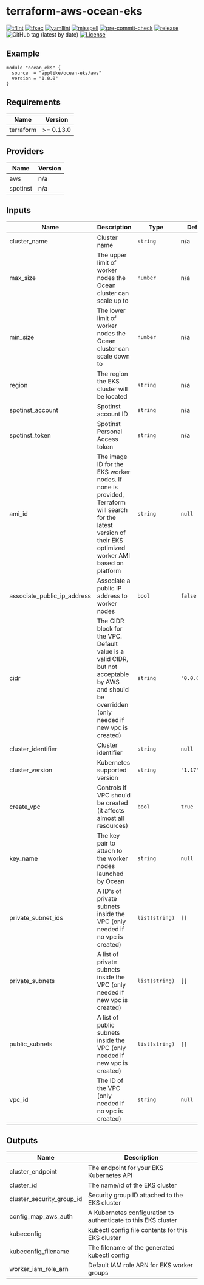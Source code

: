 # terraform-aws-ocean-eks

[![tflint](https://github.com/applike/terraform-aws-ocean-eks/workflows/tflint/badge.svg?branch=master&event=push)](https://github.com/applike/terraform-aws-ocean-eks/actions?query=workflow%3Atflint+event%3Apush+branch%3Amaster)
[![tfsec](https://github.com/applike/terraform-aws-ocean-eks/workflows/tfsec/badge.svg?branch=master&event=push)](https://github.com/applike/terraform-aws-ocean-eks/actions?query=workflow%3Atfsec+event%3Apush+branch%3Amaster)
[![yamllint](https://github.com/applike/terraform-aws-ocean-eks/workflows/yamllint/badge.svg?branch=master&event=push)](https://github.com/applike/terraform-aws-ocean-eks/actions?query=workflow%3Ayamllint+event%3Apush+branch%3Amaster)
[![misspell](https://github.com/applike/terraform-aws-ocean-eks/workflows/misspell/badge.svg?branch=master&event=push)](https://github.com/applike/terraform-aws-ocean-eks/actions?query=workflow%3Amisspell+event%3Apush+branch%3Amaster)
[![pre-commit-check](https://github.com/applike/terraform-aws-ocean-eks/workflows/pre-commit-check/badge.svg?branch=master&event=push)](https://github.com/applike/terraform-aws-ocean-eks/actions?query=workflow%3Apre-commit-check+event%3Apush+branch%3Amaster)
[![release](https://github.com/applike/terraform-aws-ocean-eks/workflows/release/badge.svg?branch=master&event=push)](https://github.com/applike/terraform-aws-ocean-eks/actions?query=workflow%3Arelease+event%3Apush+branch%3Amaster)
![GitHub tag (latest by date)](https://img.shields.io/github/v/tag/applike/terraform-aws-ocean-eks)
[![License](https://img.shields.io/github/license/applike/terraform-aws-ocean-eks)](https://github.com/applike/terraform-aws-ocean-eks/blob/master/LICENSE)

## Example
```hcl
module "ocean_eks" {
  source  = "applike/ocean-eks/aws"
  version = "1.0.0"
}
```
<!-- BEGINNING OF PRE-COMMIT-TERRAFORM DOCS HOOK -->
## Requirements

| Name | Version |
|------|---------|
| terraform | >= 0.13.0 |

## Providers

| Name | Version |
|------|---------|
| aws | n/a |
| spotinst | n/a |

## Inputs

| Name | Description | Type | Default | Required |
|------|-------------|------|---------|:--------:|
| cluster\_name | Cluster name | `string` | n/a | yes |
| max\_size | The upper limit of worker nodes the Ocean cluster can scale up to | `number` | n/a | yes |
| min\_size | The lower limit of worker nodes the Ocean cluster can scale down to | `number` | n/a | yes |
| region | The region the EKS cluster will be located | `string` | n/a | yes |
| spotinst\_account | Spotinst account ID | `string` | n/a | yes |
| spotinst\_token | Spotinst Personal Access token | `string` | n/a | yes |
| ami\_id | The image ID for the EKS worker nodes. If none is provided, Terraform will search for the latest version of their EKS optimized worker AMI based on platform | `string` | `null` | no |
| associate\_public\_ip\_address | Associate a public IP address to worker nodes | `bool` | `false` | no |
| cidr | The CIDR block for the VPC. Default value is a valid CIDR, but not acceptable by AWS and should be overridden (only needed if new vpc is created) | `string` | `"0.0.0.0/0"` | no |
| cluster\_identifier | Cluster identifier | `string` | `null` | no |
| cluster\_version | Kubernetes supported version | `string` | `"1.17"` | no |
| create\_vpc | Controls if VPC should be created (it affects almost all resources) | `bool` | `true` | no |
| key\_name | The key pair to attach to the worker nodes launched by Ocean | `string` | `null` | no |
| private\_subnet\_ids | A ID's of private subnets inside the VPC (only needed if no vpc is created) | `list(string)` | `[]` | no |
| private\_subnets | A list of private subnets inside the VPC (only needed if new vpc is created) | `list(string)` | `[]` | no |
| public\_subnets | A list of public subnets inside the VPC (only needed if new vpc is created) | `list(string)` | `[]` | no |
| vpc\_id | The ID of the VPC (only needed if no vpc is created) | `string` | `null` | no |

## Outputs

| Name | Description |
|------|-------------|
| cluster\_endpoint | The endpoint for your EKS Kubernetes API |
| cluster\_id | The name/id of the EKS cluster |
| cluster\_security\_group\_id | Security group ID attached to the EKS cluster |
| config\_map\_aws\_auth | A Kubernetes configuration to authenticate to this EKS cluster |
| kubeconfig | kubectl config file contents for this EKS cluster |
| kubeconfig\_filename | The filename of the generated kubectl config |
| worker\_iam\_role\_arn | Default IAM role ARN for EKS worker groups |

<!-- END OF PRE-COMMIT-TERRAFORM DOCS HOOK -->
